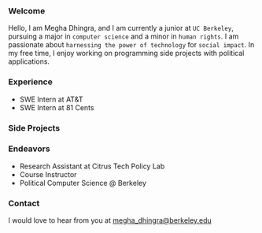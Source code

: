 


### Welcome

Hello, I am Megha Dhingra, and I am currently a junior at `UC Berkeley`, pursuing a major in `computer science` and a minor in `human rights`. I am passionate about `harnessing the power of technology` for `social impact`. In my free time, I enjoy working on programming side projects with political applications. 

### Experience
- SWE Intern at AT&T
- SWE Intern at 81 Cents


### Side Projects

### Endeavors
 - Research Assistant at Citrus Tech Policy Lab
 - Course Instructor
 - Political Computer Science @ Berkeley
 
 
### Contact
I would love to hear from you at megha_dhingra@berkeley.edu


